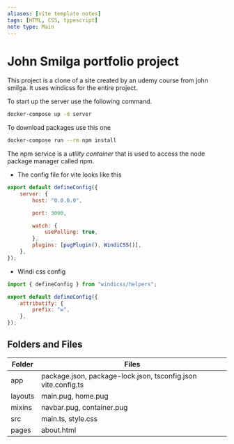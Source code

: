 ```yaml
---
aliases: [vite template notes]
tags: [HTML, CSS, typescript]
note type: Main
---
```


# John Smilga portfolio project

This project is a clone of a site created by an udemy course from john smilga. It uses windicss for the entire project.

To start up the server use the following command.

```bash
docker-compose up -d server
```

To download packages use this one

```bash
docker-compose run --rm npm install
```

The npm service is a _utility container_ that is used to access the node package manager called npm.

- The config file for vite looks like this

```javascript
export default defineConfig({
	server: {
		host: "0.0.0.0",

		port: 3000,

		watch: {
			usePolling: true,
		},
		plugins: [pugPlugin(), WindiCSS()],
	},
});
```

- Windi css config

```js
import { defineConfig } from "windicss/helpers";

export default defineConfig({
	attributify: {
		prefix: "w",
	},
});
```

## Folders and Files

| Folder  | Files                                                         |
| ------- | ------------------------------------------------------------- |
| app     | package.json, package-lock.json, tsconfig.json vite.config.ts |
| layouts | main.pug, home.pug                                            |
| mixins  | navbar.pug, container.pug                                     |
| src     | main.ts, style.css                                            |
| pages   | about.html                                                    |
